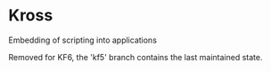 # Kross

Embedding of scripting into applications

Removed for KF6, the 'kf5' branch contains the last maintained state.

